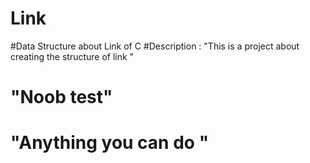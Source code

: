 # Link
#Data Structure about Link of C
#Description : "This is a project about creating the structure of link "
#                "Noob test"
#                "Anything you can do " 
